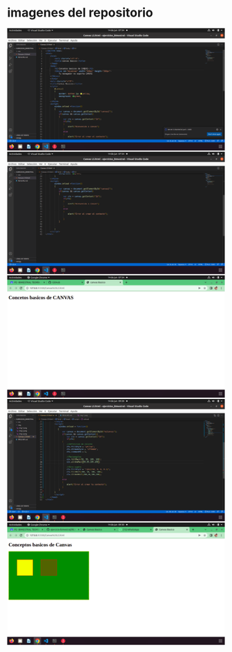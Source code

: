 # imagenes del repositorio



![](img/img%201.png)
![](img/img%202.png)
![](img/img%203.png)
![](img/img%204.png)
![](img/img%205.png)